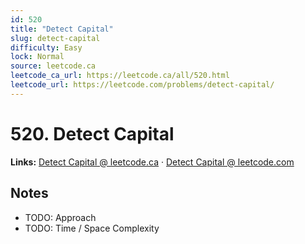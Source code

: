 ```yaml
--- 
id: 520
title: "Detect Capital"
slug: detect-capital
difficulty: Easy
lock: Normal
source: leetcode.ca
leetcode_ca_url: https://leetcode.ca/all/520.html
leetcode_url: https://leetcode.com/problems/detect-capital/
---
```


# 520. Detect Capital

**Links:** [Detect Capital @ leetcode.ca](https://leetcode.ca/all/520.html) · [Detect Capital @ leetcode.com](https://leetcode.com/problems/detect-capital/)

## Notes
- TODO: Approach
- TODO: Time / Space Complexity
